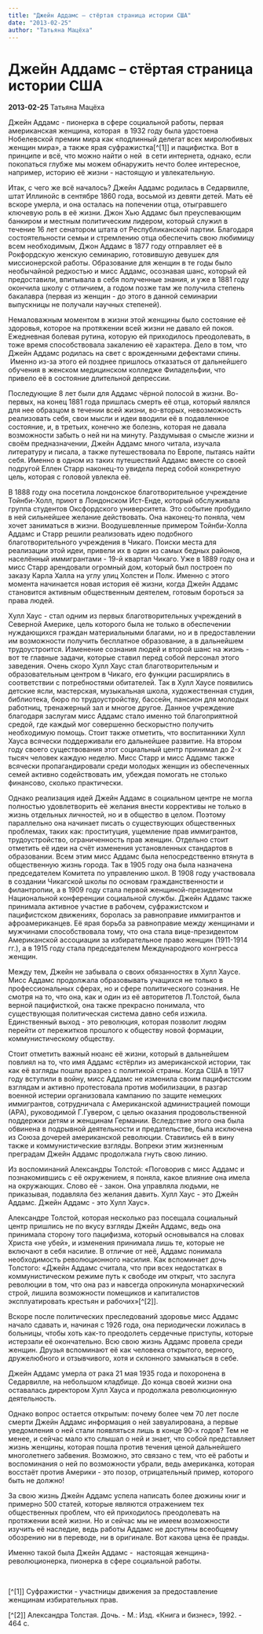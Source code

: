 ```yaml
---
title: "Джейн Аддамс – стёртая страница истории США"
date: "2013-02-25"
author: "Татьяна Мацёха"
---
```


# Джейн Аддамс – стёртая страница истории США

**2013-02-25** Татьяна Мацёха

Джейн Аддамс - пионерка в сфере социальной работы, первая американская женщина, которая  в 1932 году была удостоена Нобелевской премии мира как «подлинный делегат всех миролюбивых женщин мира», а также ярая суфражистка[^[1]] и пацифистка. Вот в принципе и всё, что можно найти о ней  в сети интернета, однако, если покопаться глубже мы можем обнаружить нечто более интересное, например, историю её жизни - настоящую и увлекательную.

Итак, с чего же всё началось? Джейн Аддамс родилась в Седарвилле, штат Иллинойс в сентябре 1860 года, восьмой из девяти детей. Мать её вскоре умерла, и она осталась на попечении отца, отыгравшего ключевую роль в её жизни. Джон Хью Аддамс был преуспевающим банкиром и местным политическим лидером, который служил в течение 16 лет сенатором штата от Республиканской партии. Благодаря состоятельности семьи и стремлению отца обеспечить свою любимицу всем необходимым, Джон Аддамс в 1877 году отправляет её в Рокфордскую женскую семинарию, готовившую девушек для миссионерской работы. Образование для женщин в те годы было необычайной редкостью и мисс Аддамс, осознавая шанс, который ей предоставили, впитывала в себя полученные знания, и уже в 1881 году окончила школу с отличием, а годом позже там же получила степень бакалавра (первая из женщин - до этого в данной семинарии выпускницы не получали научных степеней).

Немаловажным моментом в жизни этой женщины было состояние её здоровья, которое на протяжении всей жизни не давало ей покоя. Ежедневная болевая рутина, которую ей приходилось преодолевать, в тоже время способствовала закалению её характера. Дело в том, что Джейн Аддамс родилась на свет с врожденными дефектами спины.  Именно из-за этого ей позднее пришлось отказаться от дальнейшего обучения в женском медицинском колледже Филадельфии, что привело её в состояние длительной депрессии.

Последующие 8 лет были для Аддамс чёрной полосой в жизни. Во-первых, на конец 1881 года пришлась смерть её отца, который являлся для нее образцом в течении всей жизни, во-вторых, невозможность реализовать себя, свои мысли и идеи вводили её в подавленное состояние, и, в третьих, конечно же болезнь, которая не давала возможности забыть о ней ни на минуту. Раздумывая о смысле жизни и своём предназначении, Джейн Аддамс много читала, изучала литературу и писала, а также путешествовала по Европе, пытаясь найти себя. Именно в одном из таких путешествий Аддамс вместе со своей подругой Еллен Старр наконец-то увидела перед собой конкретную цель, которая с головой увлекла её.

В 1888 году она посетила лондонское благотворительное учреждение Тойнби-Холл, приют в Лондонском Ист-Енде, который обслуживала группа студентов Оксфордского университета. Это событие пробудило в ней сильнейшее желание действовать. Она наконец-то поняла, чем хочет заниматься в жизни. Воодушевленные примером Тойнби-Холла Аддамс и Старр решили реализовать идею подобного благотворительного учреждения в Чикаго. Поиски места для реализации этой идеи, привели их в один из самых бедных районов, населённый иммигрантами - 19-й квартал Чикаго. Уже в 1889 году она и мисс Старр арендовали огромный дом, который был построен по заказу Карла Халла на углу улиц Холстен и Полк. Именно с этого момента начинается новая история её жизни, когда Джейн Аддамс становится активным общественным деятелем, готовым бороться за права людей.

Хулл Хаус - стал одним из первых благотворительных учреждений в Северной Америке, цель которого была не только в обеспечении нуждающихся граждан материальными благами, но и в предоставлении им возможности получить бесплатное образование, а в дальнейшем трудоустроится. Изменение сознания людей и второй шанс на жизнь - вот те главные задачи, которые ставил перед собой персонал этого заведения. Очень скоро Хулл Хаус стал благотворительным и образовательным центром в Чикаго, его функции расширялись в соответствии с потребностями обитателей. Так в Хулл Хаусе появились детские ясли, мастерская, музыкальная школа, художественная студия, библиотека, бюро по трудоустройству, бассейн, пансион для молодых работниц, тренажерный зал и многое другое. Данное учреждение благодаря заслугам мисс Аддамс стало именно той благоприятной средой, где каждый мог совершенно бескорыстно получить необходимую помощь. Стоит также отметить, что воспитанники Хулл Хауса всячески поддерживали его дальнейшее развитие. На втором году своего существования этот социальный центр принимал до 2-х тысяч человек каждую неделю. Мисс Старр и мисс Аддамс также всячески пропагандировали среди молодых женщин из обеспеченных семей активно содействовать им, убеждая помогать не столько финансово, сколько практически.

Однако реализация идей Джейн Аддамс в социальном центре не могла полностью удовлетворить её желания внести коррективы не только в жизнь отдельных личностей, но и в общество в целом. Поэтому параллельно она начинает писать о существующих общественных проблемах, таких как: проституция, ущемление прав иммигрантов, трудоустройство, ограниченность прав женщин. Отдельно стоит отметить её идеи на счёт изменения установленных стандартов в образовании. Всем этим мисс Аддамс была непосредственно втянута в общественную жизнь города. Так в 1905 году она была назначена председателем Комитета по управлению школ. В 1908 году участвовала в создании Чикагской школы по основам гражданственности и филантропии, а в 1909 году стала первой женщиной-президентом Национальной конференции социальной службы. Джейн Аддамс также принимала активное участие в рабочем, суфражистском и пацифистском движениях, боролась за равноправие иммигрантов и афроамериканцев. Её ярая борьба за равноправие между женщинами и мужчинами способствовала тому, что она стала вице-президентом Американской ассоциации за избирательное право женщин (1911-1914 гг.), а в 1915 году стала председателем Международного конгресса женщин.

Между тем, Джейн не забывала о своих обязанностях в Хулл Хаусе. Мисс Аддамс продолжала образовывать учащихся не только в профессиональных сферах, но и сфере политического сознания. Не смотря на то, что она, как и один из её авторитетов Л.Толстой, была верной пацифисткой, она также прекрасно понимала, что существующая политическая система давно себя изжила. Единственный выход - это революция, которая позволит людям перейти от пережитков прошлого к обществу новой формации, коммунистическому обществу.

Стоит отметить важный нюанс её жизни, который в дальнейшем повлиял на то, что имя Аддамс «стёрли» из американской истории, так как её взгляды пошли вразрез с политикой страны. Когда США в 1917 году вступили в войну, мисс Аддамс не изменила своим пацифистским взглядам и активно протестовала против мобилизации, в разгар военной истерии организовала кампанию по защите немецких иммигрантов, сотрудничала с Американской администрацией помощи (АРА), руководимой Г.Гувером, с целью оказания продовольственной поддержки детям и женщинам Германии. Вследствие этого она была обвинена в подрывной деятельности и предательстве, была исключена из Союза дочерей американской революции. Ставились ей в вину также и коммунистические взгляды. Вопреки этим жизненным преградам Джейн Аддамс продолжала гнуть свою линию.

Из воспоминаний Александры Толстой: «Поговорив с мисс Аддамс и познакомившись с её окружением, я поняла, какое влияние она имела на окружающих. Слово её - закон. Она управляла людьми, не приказывая, подавляла без желания давить. Хулл Хаус - это Джейн Аддамс. Джейн Аддамс - это Хулл Хаус».

Александре Толстой, которая несколько раз посещала социальный центр пришлись не по вкусу взгляды Джейн Аддамс, ведь она принимала сторону того пацифизма, который основывался на словах Христа «не убей», и изменения принимала лишь те, которые не включают в себя насилие. В отличие от неё, Аддамс понимала необходимость революционного насилия. Как вспоминает дочь Толстого: «Джейн Аддамс считала, что при всех недостатках в коммунистическом режиме путь к свободе им открыт, что заслуга революции в том, что она раз и навсегда опрокинула монархический строй, лишила возможности помещиков и капиталистов эксплуатировать крестьян и рабочих»[^[2]].

Вскоре после политических преследований здоровье мисс Аддамс начало сдавать и, начиная с 1926 года, она периодически ложилась в больницы, чтобы хоть как-то преодолеть сердечные приступы, которые истерзали её окончательно. Всю свою жизнь Аддамс провела среди женщин. Друзья вспоминают её как человека открытого, верного, дружелюбного и отзывчивого, хотя и склонного замыкаться в себе.

Джейн Аддамс умерла от рака 21 мая 1935 года и похоронена в Седарвилле, на небольшом кладбище. До конца своей жизни она оставалась директором Хулл Хауса и продолжала революционную деятельность.

Однако вопрос остается открытым: почему более чем 70 лет после смерти Джейн Аддамс информация о ней завуалирована, а первые уведомления о ней стали появляться лишь в конце 90-х годов? Тем не менее, и сейчас мало кто слышал о ней и знает, что собой представляет жизнь женщины, которая пошла против течения ценой дальнейшего многолетнего забвения. Возможно, это связано с тем, что её работы и воспоминания о ней по возможности убрали, ведь американка, которая восстаёт против Америки - это позор, отрицательный пример, которого быть не должно!

За свою жизнь Джейн Аддамс успела написать более дюжины книг и примерно 500 статей, которые являются отражением тех общественных проблем, что ей приходилось преодолевать на протяжении всей жизни. Но и сейчас мы не имеем возможности изучить её наследие, ведь работы Аддамс не доступны всеобщему обозрению ни в переводе, ни в оригинале. Вот какова цена ёе правды.

Именно такой была Джейн Аддамс -  настоящая женщина-революционерка, пионерка в сфере социальной работы.

 

[^[1]] Суфражистки - участницы движения за предоставление женщинам избирательных прав.

[^[2]] Александра Толстая. Дочь. - М.: Изд. «Книга и бизнес», 1992. - 464 с.